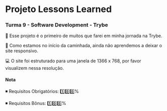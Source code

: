 # Projeto Lessons Learned

### Turma 9 - Software Development - Trybe

:school: Esse projeto é o primeiro de muitos que farei em minha jornada na Trybe.  

:seedling: Como estamos no início da caminhada, ainda não aprendemos a deixar o site responsivo. 

:computer: O site foi estruturado para uma janela de 1366 x 768, por favor visualizem nessa resolução.

#### Nota

:black_medium_small_square: Requisitos Obrigatórios: :one::zero::zero:%

:black_medium_small_square: Requisitos Bônus: :one::zero::zero:%
